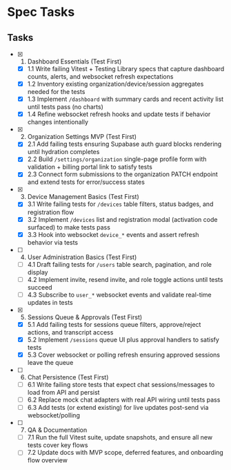 # Spec Tasks

## Tasks

- [x] 1. Dashboard Essentials (Test First)
  - [x] 1.1 Write failing Vitest + Testing Library specs that capture dashboard counts, alerts, and websocket refresh expectations
  - [x] 1.2 Inventory existing organization/device/session aggregates needed for the tests
  - [x] 1.3 Implement `/dashboard` with summary cards and recent activity list until tests pass (no charts)
  - [x] 1.4 Refine websocket refresh hooks and update tests if behavior changes intentionally

- [x] 2. Organization Settings MVP (Test First)
  - [x] 2.1 Add failing tests ensuring Supabase auth guard blocks rendering until hydration completes
  - [x] 2.2 Build `/settings/organization` single-page profile form with validation + billing portal link to satisfy tests
  - [x] 2.3 Connect form submissions to the organization PATCH endpoint and extend tests for error/success states

- [x] 3. Device Management Basics (Test First)
  - [x] 3.1 Write failing tests for `/devices` table filters, status badges, and registration flow
  - [x] 3.2 Implement `/devices` list and registration modal (activation code surfaced) to make tests pass
  - [x] 3.3 Hook into websocket `device_*` events and assert refresh behavior via tests

- [ ] 4. User Administration Basics (Test First)
  - [ ] 4.1 Draft failing tests for `/users` table search, pagination, and role display
  - [ ] 4.2 Implement invite, resend invite, and role toggle actions until tests succeed
  - [ ] 4.3 Subscribe to `user_*` websocket events and validate real-time updates in tests

- [x] 5. Sessions Queue & Approvals (Test First)
  - [x] 5.1 Add failing tests for sessions queue filters, approve/reject actions, and transcript access
  - [x] 5.2 Implement `/sessions` queue UI plus approval handlers to satisfy tests
  - [x] 5.3 Cover websocket or polling refresh ensuring approved sessions leave the queue

- [ ] 6. Chat Persistence (Test First)
  - [ ] 6.1 Write failing store tests that expect chat sessions/messages to load from API and persist
  - [ ] 6.2 Replace mock chat adapters with real API wiring until tests pass
  - [ ] 6.3 Add tests (or extend existing) for live updates post-send via websocket/polling

- [ ] 7. QA & Documentation
  - [ ] 7.1 Run the full Vitest suite, update snapshots, and ensure all new tests cover key flows
  - [ ] 7.2 Update docs with MVP scope, deferred features, and onboarding flow overview
